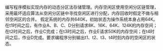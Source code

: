 编写程序模拟实现内存的动态分区法存储管理。内存空闲区使用空闲分区链管理，采用最坏适应算法从空闲分区链中寻找空闲区进行分配，内存回收时假定不做与相邻空闲区的合并。
假定系统的内存共640K，初始状态为操作系统本身占用64K。在t1时间之后，有作业A、B、C、D分别请求8K、16K、64K、124K的内存空间；在t2时间之后，作业C完成；在t3时间之后，作业E请求50K的内存空间；在t4时间之后，作业D完成。要求编程序分别输出t1、t2、t3、t4时刻内存的空闲区的状态。

